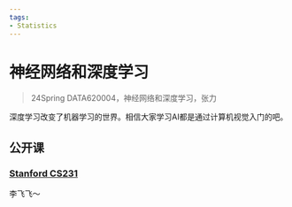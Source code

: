 ```yaml
---
tags:
- Statistics
---
```


# 神经网络和深度学习
> 24Spring DATA620004，神经网络和深度学习，张力

深度学习改变了机器学习的世界。相信大家学习AI都是通过计算机视觉入门的吧。

## 公开课

### [Stanford CS231](https://cs231n.stanford.edu/)

李飞飞～